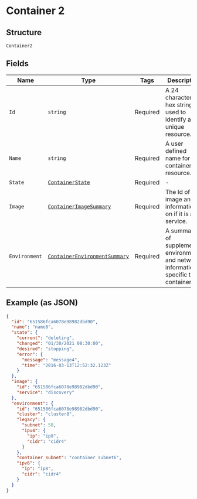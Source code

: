 
# Container 2

## Structure

`Container2`

## Fields

| Name | Type | Tags | Description |
|  --- | --- | --- | --- |
| `Id` | `string` | Required | A 24 character hex string used to identify a unique resource. |
| `Name` | `string` | Required | A user defined name for the container resource. |
| `State` | [`ContainerState`](../../doc/models/container-state.md) | Required | - |
| `Image` | [`ContainerImageSummary`](../../doc/models/container-image-summary.md) | Required | The Id of the image and information on if it is a service. |
| `Environment` | [`ContainerEnvironmentSummary`](../../doc/models/container-environment-summary.md) | Required | A summary of supplemental environment and network information specific to a container. |

## Example (as JSON)

```json
{
  "id": "651586fca6078e98982dbd90",
  "name": "name8",
  "state": {
    "current": "deleting",
    "changed": "01/30/2021 08:30:00",
    "desired": "stopping",
    "error": {
      "message": "message4",
      "time": "2016-03-13T12:52:32.123Z"
    }
  },
  "image": {
    "id": "651586fca6078e98982dbd90",
    "service": "discovery"
  },
  "environment": {
    "id": "651586fca6078e98982dbd90",
    "cluster": "cluster8",
    "legacy": {
      "subnet": 58,
      "ipv4": {
        "ip": "ip8",
        "cidr": "cidr4"
      }
    },
    "container_subnet": "container_subnet6",
    "ipv6": {
      "ip": "ip8",
      "cidr": "cidr4"
    }
  }
}
```

